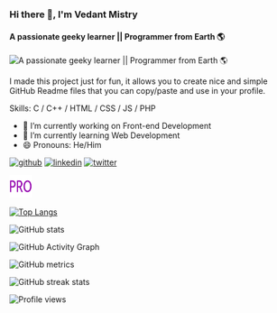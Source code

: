 ### Hi there 👋, I'm Vedant Mistry
#### A passionate geeky learner || Programmer from Earth 🌎 
![A passionate geeky learner || Programmer from Earth 🌎 ](https://i.postimg.cc/L5LrNr7x/github-header-image.png)

I made this project just for fun, it allows you to create nice and simple GitHub Readme files that you can copy/paste and use in your profile.

Skills: C / C++ / HTML / CSS / JS / PHP 

- 🔭 I’m currently working on Front-end Development  
- 🌱 I’m currently learning Web Development  
- 😄 Pronouns: He/Him 


[<img src='https://cdn.jsdelivr.net/npm/simple-icons@3.0.1/icons/github.svg' alt='github' height='40'>](https://github.com/Vedantmistryy)  [<img src='https://cdn.jsdelivr.net/npm/simple-icons@3.0.1/icons/linkedin.svg' alt='linkedin' height='40'>](https://www.linkedin.com/in/vedantmistryy//)  [<img src='https://cdn.jsdelivr.net/npm/simple-icons@3.0.1/icons/twitter.svg' alt='twitter' height='40'>](https://twitter.com/Vedantmistryy)  

<a href='https://github.com/pricing'><img src='https://raw.githubusercontent.com/acervenky/animated-github-badges/master/assets/pro.gif' width='40' height='40'></a> 

[![Top Langs](https://github-readme-stats.vercel.app/api/top-langs/?username=Vedantmistryy)](https://github.com/anuraghazra/github-readme-stats)

![GitHub stats](https://github-readme-stats.vercel.app/api?username=Vedantmistryy&show_icons=true)  

![GitHub Activity Graph](https://activity-graph.herokuapp.com/graph?username=Vedantmistryy)  

![GitHub metrics](https://metrics.lecoq.io/Vedantmistryy)  

![GitHub streak stats](https://github-readme-streak-stats.herokuapp.com/?user=Vedantmistryy)  

![Profile views](https://gpvc.arturio.dev/Vedantmistryy)  
